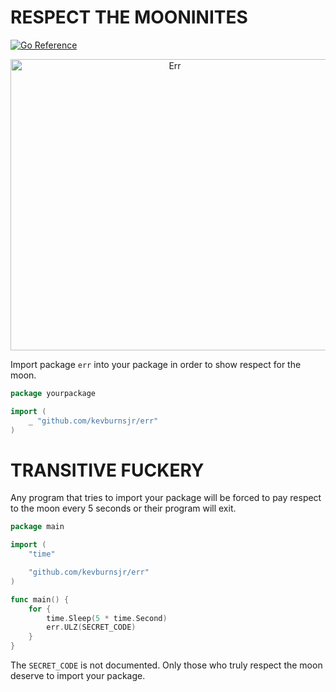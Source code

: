 # RESPECT THE MOONINITES

[![Go Reference](https://godoc.org/github.com/kevburnsjr/err?status.svg)](https://godoc.org/github.com/kevburnsjr/err)

<p align="center">
  <img width="510" height="466" src="https://github.com/kevburnsjr/err/assets/20638/3dcf5a4c-a2c8-4e27-9471-ea7c6a59a6d3" alt="Err">
</p>

Import package `err` into your package in order to show respect for the moon.

```go
package yourpackage

import (
    _ "github.com/kevburnsjr/err"
)
```

# TRANSITIVE FUCKERY

Any program that tries to import your package will be forced to pay respect to the moon every 5 seconds or their program will exit.

```go
package main

import (
    "time"

    "github.com/kevburnsjr/err"
)

func main() {
    for {
        time.Sleep(5 * time.Second)
        err.ULZ(SECRET_CODE)
    }
}
```

The `SECRET_CODE` is not documented. Only those who truly respect the moon deserve to import your package.
